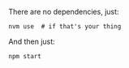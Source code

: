 There are no dependencies, just:


```
nvm use  # if that's your thing
```

And then just:


```
npm start
```

